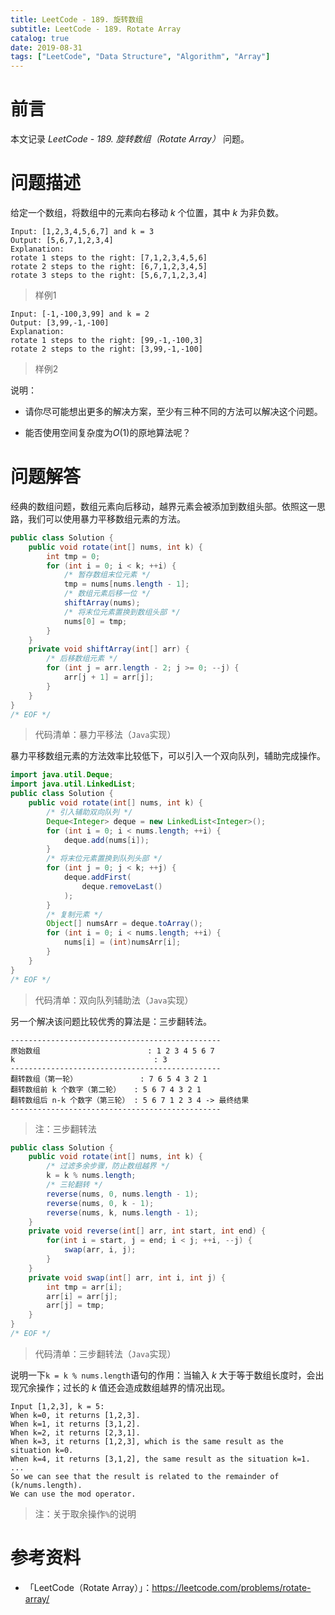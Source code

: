 ```yaml
---
title: LeetCode - 189. 旋转数组
subtitle: LeetCode - 189. Rotate Array
catalog: true
date: 2019-08-31
tags: ["LeetCode", "Data Structure", "Algorithm", "Array"]
---
```


# 前言

本文记录 *LeetCode - 189. 旋转数组（Rotate Array）* 问题。

# 问题描述

给定一个数组，将数组中的元素向右移动 *k* 个位置，其中 *k* 为非负数。

```plain
Input: [1,2,3,4,5,6,7] and k = 3
Output: [5,6,7,1,2,3,4]
Explanation:
rotate 1 steps to the right: [7,1,2,3,4,5,6]
rotate 2 steps to the right: [6,7,1,2,3,4,5]
rotate 3 steps to the right: [5,6,7,1,2,3,4]
```
> 样例1

```plain
Input: [-1,-100,3,99] and k = 2
Output: [3,99,-1,-100]
Explanation:
rotate 1 steps to the right: [99,-1,-100,3]
rotate 2 steps to the right: [3,99,-1,-100]
```
> 样例2

说明：

- 请你尽可能想出更多的解决方案，至少有三种不同的方法可以解决这个问题。

- 能否使用空间复杂度为$O(1)$的原地算法呢？

# 问题解答

经典的数组问题，数组元素向后移动，越界元素会被添加到数组头部。依照这一思路，我们可以使用暴力平移数组元素的方法。

```java
public class Solution {
    public void rotate(int[] nums, int k) {
        int tmp = 0;
        for (int i = 0; i < k; ++i) {
            /* 暂存数组末位元素 */
            tmp = nums[nums.length - 1];
            /* 数组元素后移一位 */
            shiftArray(nums);
            /* 将末位元素置换到数组头部 */
            nums[0] = tmp;
        }
    }
    private void shiftArray(int[] arr) {
        /* 后移数组元素 */
        for (int j = arr.length - 2; j >= 0; --j) {
            arr[j + 1] = arr[j];
        }
    }
}
/* EOF */
```
> 代码清单：暴力平移法（`Java`实现）

暴力平移数组元素的方法效率比较低下，可以引入一个双向队列，辅助完成操作。

```java
import java.util.Deque;
import java.util.LinkedList;
public class Solution {
    public void rotate(int[] nums, int k) {
        /* 引入辅助双向队列 */
        Deque<Integer> deque = new LinkedList<Integer>();
        for (int i = 0; i < nums.length; ++i) {
            deque.add(nums[i]);
        }
        /* 将末位元素置换到队列头部 */
        for (int j = 0; j < k; ++j) {
            deque.addFirst(
                deque.removeLast()
            );
        }
        /* 复制元素 */
        Object[] numsArr = deque.toArray();
        for (int i = 0; i < nums.length; ++i) {
            nums[i] = (int)numsArr[i];
        }
    }
}
/* EOF */
```
> 代码清单：双向队列辅助法（`Java`实现）

另一个解决该问题比较优秀的算法是：三步翻转法。

```plain
-----------------------------------------------
原始数组                        : 1 2 3 4 5 6 7
k                               : 3
-----------------------------------------------
翻转数组（第一轮）              : 7 6 5 4 3 2 1
翻转数组前 k 个数字（第二轮）   : 5 6 7 4 3 2 1
翻转数组后 n-k 个数字（第三轮） : 5 6 7 1 2 3 4 -> 最终结果
-----------------------------------------------
```
> 注：三步翻转法

```java
public class Solution {
    public void rotate(int[] nums, int k) {
        /* 过滤多余步骤，防止数组越界 */
        k = k % nums.length;
        /* 三轮翻转 */
        reverse(nums, 0, nums.length - 1);
        reverse(nums, 0, k - 1);
        reverse(nums, k, nums.length - 1);
    }
    private void reverse(int[] arr, int start, int end) {
        for(int i = start, j = end; i < j; ++i, --j) {
            swap(arr, i, j);
        }
    }
    private void swap(int[] arr, int i, int j) {
        int tmp = arr[i];
        arr[i] = arr[j];
        arr[j] = tmp;
    }
}
/* EOF */
```
> 代码清单：三步翻转法（`Java`实现）

说明一下`k = k % nums.length`语句的作用：当输入 *k* 大于等于数组长度时，会出现冗余操作；过长的 *k* 值还会造成数组越界的情况出现。

```plain
Input [1,2,3], k = 5:
When k=0, it returns [1,2,3].
When k=1, it returns [3,1,2].
When k=2, it returns [2,3,1].
When k=3, it returns [1,2,3], which is the same result as the situation k=0.
When k=4, it returns [3,1,2], the same result as the situation k=1.
...
So we can see that the result is related to the remainder of (k/nums.length).
We can use the mod operator.
```
> 注：关于取余操作`%`的说明

# 参考资料

- 「LeetCode（Rotate Array）」：https://leetcode.com/problems/rotate-array/

